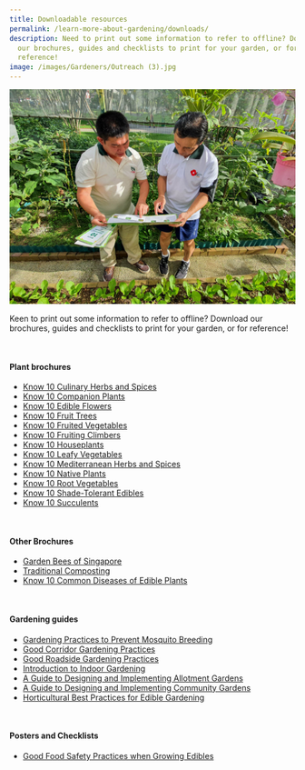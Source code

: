 ```yaml
---
title: Downloadable resources
permalink: /learn-more-about-gardening/downloads/
description: Need to print out some information to refer to offline? Download
  our brochures, guides and checklists to print for your garden, or for
  reference!
image: /images/Gardeners/Outreach (3).jpg
---
```

<section>
<img title="An NParks officer talking to a Community Gardener about gardening brochures. Photo by Jacqueline Chua." src="/images/Gardeners/Outreach%20(3).jpg">
<p>Keen to print out some information to refer to offline? Download our brochures, guides and checklists to print for your garden, or for reference!</p>
	<br>
	</section>
<section>
<h4>Plant brochures</h4>
<ul>
	<li><a download="" href="/files/know%2010%20culinary%20herbs%20and%20spices.pdf">Know 10 Culinary Herbs and Spices</a></li>
	<li><a href="/files/know%2010%20companion%20plants.pdf">Know 10 Companion Plants</a></li>
	<li><a download="" href="/files/know%2010%20edible%20flowers.pdf">Know 10 Edible Flowers</a></li>
	<li><a download="" href="/files/know%2010%20fruit%20trees.pdf">Know 10 Fruit Trees</a></li>
	<li><a download="" href="/files/know%2010%20fruited%20vegetables.pdf">Know 10 Fruited Vegetables</a></li>
	<li><a download="" href="/files/know%2010%20fruiting%20climbers.pdf">Know 10 Fruiting Climbers</a></li>
	<li><a download="" href="/files/know%2010%20house%20plants.pdf">Know 10 Houseplants</a></li>
	<li><a download="" href="/files/know%2010%20leafy%20vegetables.pdf">Know 10 Leafy Vegetables</a></li>
	<li><a download="" href="/files/know%2010%20mediterranean%20herbs%20and%20spices.pdf">Know 10 Mediterranean Herbs and Spices</a></li>
	<li><a download="" href="/files/know%2010%20native%20plants.pdf">Know 10 Native Plants</a></li>
	<li><a download="" href="/files/know%2010%20root%20vegetables.pdf">Know 10 Root Vegetables</a></li>
	<li><a download="" href="/files/know%2010%20shade-tolerant%20edibles%20(readable).pdf">Know 10 Shade-Tolerant Edibles</a></li>	
	<li><a download="" href="/files/know%2010%20succulents.pdf">Know 10 Succulents</a></li>
</ul>
	<br>
</section>
<section>
<h4>Other Brochures</h4>
<ul>
	<li><a download="" href="/files/garden%20bees%20of%20singapore%20211110%20(rev%20b)%20digital.pdf">Garden Bees of Singapore</a></li>	
	<li><a download="" href="/files/traditional%20composting%20(readable).pdf">Traditional Composting</a></li>
	<li><a href="/files/know%2010%20common%20diseases%20of%20edible%20plants.pdf">Know 10 Common Diseases of Edible Plants</a></li>
	</ul>
		<br>
</section>
<section>
<h4>Gardening guides</h4>
<ul>
				<li><a download="" href="/files/gardening%20practices%20to%20prevent%20mosquito%20breeding%20(readable)-1.pdf">Gardening Practices to Prevent Mosquito Breeding</a></li>	
				<li><a download="" href="/files/good%20corridor%20gardening%20practices.pdf">Good Corridor Gardening Practices</a></li>		
				<li><a download="" href="/files/good%20roadside%20gardening%20practices.pdf">Good Roadside Gardening Practices</a></li>	
				<li><a download="" href="/files/introduction%20to%20indoor%20gardening.pdf">Introduction to Indoor Gardening</a></li>	
				<li><a target="_blank" href="https://go.gov.sg/allotment-guide">A Guide to Designing and Implementing Allotment Gardens</a></li>	
				<li><a target="_blank" href="https://go.gov.sg/community-garden-design">A Guide to Designing and Implementing Community Gardens</a></li>	
				<li><a target="_blank" href="https://go.gov.sg/best-practices-edible-gardening">Horticultural Best Practices for Edible Gardening</a></li>	
</ul>
		<br>
</section>
<section>
<h4>Posters and Checklists</h4>
	<ul>
	<li><a download="" href="/files/good%20food%20safety%20practices%20when%20growing%20edibles%20poster.pdf">Good Food Safety Practices when Growing Edibles</a></li>	
</ul>
		<br>
</section>